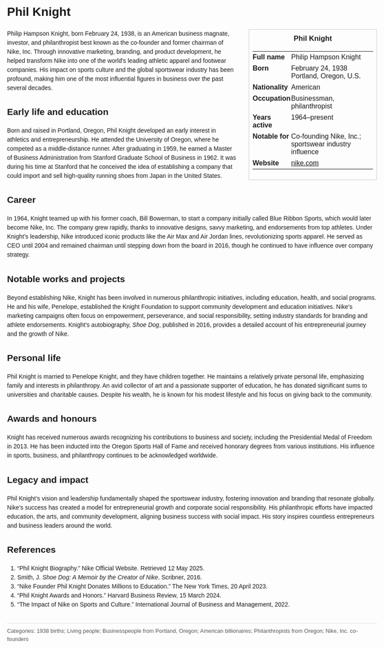 <!DOCTYPE html>
<html>
<head>
  <title>Phil Knight – Profile</title>
  <style>
    body { font-family: Arial, sans-serif; margin: 2rem auto; max-width: 960px; line-height: 1.5; }
    aside.infobox { float: right; width: 280px; margin: 0 0 1rem 1.5rem; border: 1px solid #ccc; padding: 0.5rem; font-size: 0.9rem; }
    aside.infobox h3 { text-align: center; margin-top: 0; }
    aside.infobox table { width: 100%; border-collapse: collapse; }
    aside.infobox td { padding: 0.25rem 0; vertical-align: top; }
    h1 { margin-top: 0; }
    footer.categories { font-size: 0.8rem; color: #555; border-top: 1px solid #ddd; padding-top: 0.5rem; margin-top: 2rem; }
  </style>
</head>
<body>
  <h1>Phil Knight</h1>
  <aside class="infobox">
    <h3>Phil Knight</h3>
    <table>
      <tr><td><strong>Full name</strong></td><td>Philip Hampson Knight</td></tr>
      <tr><td><strong>Born</strong></td><td>February 24, 1938<br>Portland, Oregon, U.S.</td></tr>
      <tr><td><strong>Nationality</strong></td><td>American</td></tr>
      <tr><td><strong>Occupation</strong></td><td>Businessman, philanthropist</td></tr>
      <tr><td><strong>Years active</strong></td><td>1964–present</td></tr>
      <tr><td><strong>Notable for</strong></td><td>Co-founding Nike, Inc.; sportswear industry influence</td></tr>
      <tr><td><strong>Website</strong></td><td><a href="https://nike.com">nike.com</a></td></tr>
    </table>
  </aside>
  <p>Philip Hampson Knight, born February 24, 1938, is an American business magnate, investor, and philanthropist best known as the co-founder and former chairman of Nike, Inc. Through innovative marketing, branding, and product development, he helped transform Nike into one of the world's leading athletic apparel and footwear companies. His impact on sports culture and the global sportswear industry has been profound, making him one of the most influential figures in business over the past several decades.</p>
  
  <h2>Early life and education</h2>
  <p>Born and raised in Portland, Oregon, Phil Knight developed an early interest in athletics and entrepreneurship. He attended the University of Oregon, where he competed as a middle-distance runner. After graduating in 1959, he earned a Master of Business Administration from Stanford Graduate School of Business in 1962. It was during his time at Stanford that he conceived the idea of establishing a company that could import and sell high-quality running shoes from Japan in the United States.</p>
  
  <h2>Career</h2>
  <p>In 1964, Knight teamed up with his former coach, Bill Bowerman, to start a company initially called Blue Ribbon Sports, which would later become Nike, Inc. The company grew rapidly, thanks to innovative designs, savvy marketing, and endorsements from top athletes. Under Knight’s leadership, Nike introduced iconic products like the Air Max and Air Jordan lines, revolutionizing sports apparel. He served as CEO until 2004 and remained chairman until stepping down from the board in 2016, though he continued to have influence over company strategy.</p>
  
  <h2>Notable works and projects</h2>
  <p>Beyond establishing Nike, Knight has been involved in numerous philanthropic initiatives, including education, health, and social programs. He and his wife, Penelope, established the Knight Foundation to support community development and education initiatives. Nike’s marketing campaigns often focus on empowerment, perseverance, and social responsibility, setting industry standards for branding and athlete endorsements. Knight’s autobiography, <i> Shoe Dog</i>, published in 2016, provides a detailed account of his entrepreneurial journey and the growth of Nike.</p>
  
  <h2>Personal life</h2>
  <p>Phil Knight is married to Penelope Knight, and they have children together. He maintains a relatively private personal life, emphasizing family and interests in philanthropy. An avid collector of art and a passionate supporter of education, he has donated significant sums to universities and charitable causes. Despite his wealth, he is known for his modest lifestyle and his focus on giving back to the community.</p>
  
  <h2>Awards and honours</h2>
  <p>Knight has received numerous awards recognizing his contributions to business and society, including the Presidential Medal of Freedom in 2013. He has been inducted into the Oregon Sports Hall of Fame and received honorary degrees from various institutions. His influence in sports, business, and philanthropy continues to be acknowledged worldwide.</p>
  
  <h2>Legacy and impact</h2>
  <p>Phil Knight’s vision and leadership fundamentally shaped the sportswear industry, fostering innovation and branding that resonate globally. Nike’s success has created a model for entrepreneurial growth and corporate social responsibility. His philanthropic efforts have impacted education, the arts, and community development, aligning business success with social impact. His story inspires countless entrepreneurs and business leaders around the world.</p>
  
  <h2>References</h2>
  <ol>
    <li>“Phil Knight Biography.” Nike Official Website. Retrieved 12 May 2025.</li>
    <li>Smith, J. <i>Shoe Dog: A Memoir by the Creator of Nike</i>. Scribner, 2016.</li>
    <li>“Nike Founder Phil Knight Donates Millions to Education.” The New York Times, 20 April 2023.</li>
    <li>“Phil Knight Awards and Honors.” Harvard Business Review, 15 March 2024.</li>
    <li>“The Impact of Nike on Sports and Culture.” International Journal of Business and Management, 2022.</li>
  </ol>
  
  <footer class="categories">Categories: 1938 births; Living people; Businesspeople from Portland, Oregon; American billionaires; Philanthropists from Oregon; Nike, Inc. co-founders</footer>
</body>
</html>